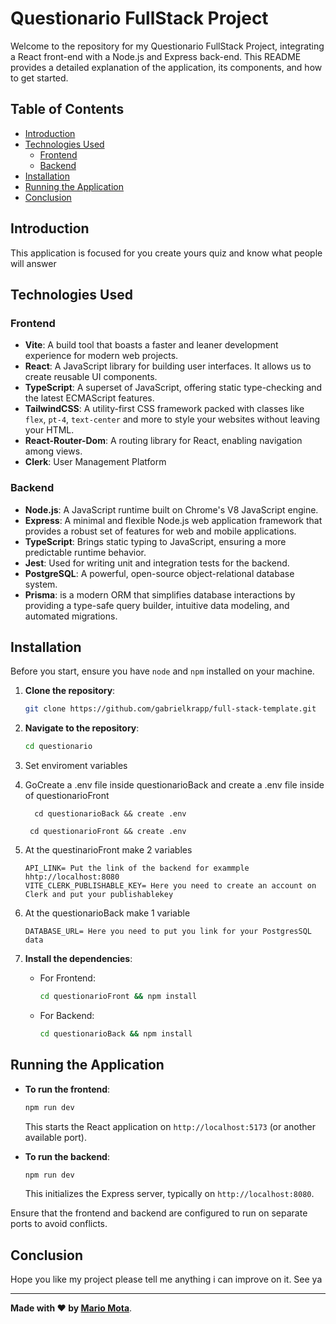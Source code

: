 # Questionario FullStack Project

Welcome to the repository for my Questionario FullStack Project, integrating a React front-end with a Node.js and Express back-end. This README provides a detailed explanation of the application, its components, and how to get started.

## Table of Contents

- [Introduction](#introduction)
- [Technologies Used](#technologies-used)
  - [Frontend](#frontend)
  - [Backend](#backend)
- [Installation](#installation)
- [Running the Application](#running-the-application)
- [Conclusion](#conclusion)

## Introduction

This application is focused for you create yours quiz and know what people will answer

## Technologies Used

### Frontend

- **Vite**: A build tool that boasts a faster and leaner development experience for modern web projects.
- **React**: A JavaScript library for building user interfaces. It allows us to create reusable UI components.
- **TypeScript**: A superset of JavaScript, offering static type-checking and the latest ECMAScript features.
- **TailwindCSS**: A utility-first CSS framework packed with classes like `flex`, `pt-4`, `text-center` and more to style your websites without leaving your HTML.
- **React-Router-Dom**: A routing library for React, enabling navigation among views.
- **Clerk**: User Management Platform

### Backend

- **Node.js**: A JavaScript runtime built on Chrome's V8 JavaScript engine.
- **Express**: A minimal and flexible Node.js web application framework that provides a robust set of features for web and mobile applications.
- **TypeScript**: Brings static typing to JavaScript, ensuring a more predictable runtime behavior.
- **Jest**: Used for writing unit and integration tests for the backend.
- **PostgreSQL**: A powerful, open-source object-relational database system.
- **Prisma**: is a modern ORM that simplifies database interactions by providing a type-safe query builder, intuitive data modeling, and automated migrations.

## Installation

Before you start, ensure you have `node` and `npm` installed on your machine. 

1. **Clone the repository**:
   
   ```bash
   git clone https://github.com/gabrielkrapp/full-stack-template.git
   ```

2. **Navigate to the repository**:

   ```bash
   cd questionario
   ```

3. Set enviroment variables
  1. GoCreate a .env file inside questionarioBack and create a .env file inside of questionarioFront 
      ```
        cd questionarioBack && create .env
      ```
       ```
        cd questionarioFront && create .env
      ```

      
  2. At the questinarioFront make 2 variables
     ```
     API_LINK= Put the link of the backend for exammple hhtp://localhost:8080
     VITE_CLERK_PUBLISHABLE_KEY= Here you need to create an account on Clerk and put your publishablekey
     ```
  3. At the questionarioBack make 1 variable
     ```
     DATABASE_URL= Here you need to put you link for your PostgresSQL data
     ```

5. **Install the dependencies**:

   - For Frontend:
   
     ```bash
     cd questionarioFront && npm install
     ```

   - For Backend:

     ```bash
     cd questionarioBack && npm install
     ```

## Running the Application

- **To run the frontend**:

  ```bash
  npm run dev
  ```

  This starts the React application on `http://localhost:5173` (or another available port).

- **To run the backend**:

  ```bash
  npm run dev
  ```

  This initializes the Express server, typically on `http://localhost:8080`.


Ensure that the frontend and backend are configured to run on separate ports to avoid conflicts.

## Conclusion

Hope you like my project please tell me anything i can improve on it. See ya

---

**Made with ❤️ by [Mario Mota](https://github.com/yuribodo)**.
